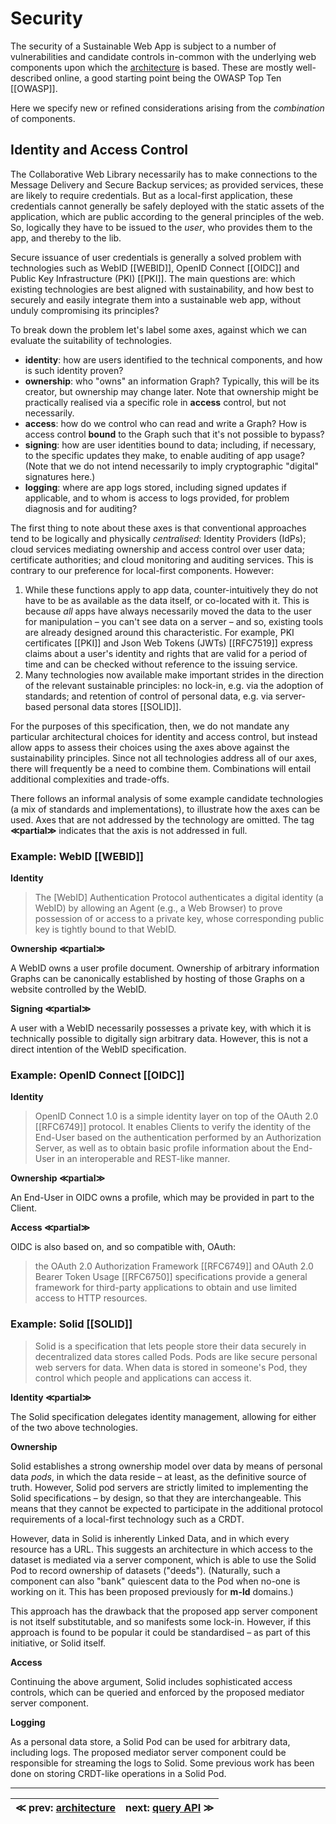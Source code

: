 # Security

The security of a Sustainable Web App is subject to a number of vulnerabilities and candidate controls in-common with the underlying web components upon which the [architecture](#reference-architecture) is based. These are mostly well-described online, a good starting point being the OWASP Top Ten [[OWASP]].

Here we specify new or refined considerations arising from the _combination_ of components.

## Identity and Access Control

The Collaborative Web Library necessarily has to make connections to the Message Delivery and Secure Backup services; as provided services, these are likely to require credentials. But as a local-first application, these credentials cannot generally be safely deployed with the static assets of the application, which are public according to the general principles of the web. So, logically they have to be issued to the _user_, who provides them to the app, and thereby to the lib.

Secure issuance of user credentials is generally a solved problem with technologies such as WebID [[WEBID]], OpenID Connect [[OIDC]] and Public Key Infrastructure (PKI) [[PKI]]. The main questions are: which existing technologies are best aligned with sustainability, and how best to securely and easily integrate them into a sustainable web app, without unduly compromising its principles?

To break down the problem let's label some axes, against which we can evaluate the suitability of technologies.

- **identity**: how are users identified to the technical components, and how is such identity proven?
- **ownership**: who "owns" an information Graph? Typically, this will be its creator, but ownership may change later. Note that ownership might be practically realised via a specific role in **access** control, but not necessarily.
- **access**: how do we control who can read and write a Graph? How is access control **bound** to the Graph such that it's not possible to bypass?
- **signing**: how are user identities bound to data; including, if necessary, to the specific updates they make, to enable auditing of app usage? (Note that we do not intend necessarily to imply cryptographic "digital" signatures here.)
- **logging**: where are app logs stored, including signed updates if applicable, and to whom is access to logs provided, for problem diagnosis and for auditing?

The first thing to note about these axes is that conventional approaches tend to be logically and physically _centralised_: Identity Providers (IdPs); cloud services mediating ownership and access control over user data; certificate authorities; and cloud monitoring and auditing services. This is contrary to our preference for local-first components. However:
1. While these functions apply to app data, counter-intuitively they do not have to be as available as the data itself, or co-located with it. This is because _all_ apps have always necessarily moved the data to the user for manipulation – you can't see data on a server – and so, existing tools are already designed around this characteristic. For example, PKI certificates [[PKI]] and Json Web Tokens (JWTs) [[RFC7519]] express claims about a user's identity and rights that are valid for a period of time and can be checked without reference to the issuing service.
2. Many technologies now available make important strides in the direction of the relevant sustainable principles: no lock-in, e.g. via the adoption of standards; and retention of control of personal data, e.g. via server-based personal data stores [[SOLID]].

For the purposes of this specification, then, we do not mandate any particular architectural choices for identity and access control, but instead allow apps to assess their choices using the axes above against the sustainability principles. Since not all technologies address all of our axes, there will frequently be a need to combine them. Combinations will entail additional complexities and trade-offs.

There follows an informal analysis of some example candidate technologies (a mix of standards and implementations), to illustrate how the axes can be used. Axes that are not addressed by the technology are omitted. The tag **≪partial≫** indicates that the axis is not addressed in full.

### Example: WebID [[WEBID]]

**Identity**

> The [WebID] Authentication Protocol authenticates a digital identity (a WebID) by allowing an Agent (e.g., a Web Browser) to prove possession of or access to a private key, whose corresponding public key is tightly bound to that WebID.

**Ownership ≪partial≫**

A WebID owns a user profile document. Ownership of arbitrary information Graphs can be canonically established by hosting of those Graphs on a website controlled by the WebID.

**Signing ≪partial≫**

A user with a WebID necessarily possesses a private key, with which it is technically possible to digitally sign arbitrary data. However, this is not a direct intention of the WebID specification.

### Example: OpenID Connect [[OIDC]]

**Identity**

> OpenID Connect 1.0 is a simple identity layer on top of the OAuth 2.0 [[RFC6749]] protocol. It enables Clients to verify the identity of the End-User based on the authentication performed by an Authorization Server, as well as to obtain basic profile information about the End-User in an interoperable and REST-like manner.

**Ownership ≪partial≫**

An End-User in OIDC owns a profile, which may be provided in part to the Client. 

**Access ≪partial≫**

OIDC is also based on, and so compatible with, OAuth:

> the OAuth 2.0 Authorization Framework [[RFC6749]] and OAuth 2.0 Bearer Token Usage [[RFC6750]] specifications provide a general framework for third-party applications to obtain and use limited access to HTTP resources.

### Example: Solid [[SOLID]]

> Solid is a specification that lets people store their data securely in decentralized data stores called Pods. Pods are like secure personal web servers for data. When data is stored in someone's Pod, they control which people and applications can access it.

**Identity ≪partial≫**

The Solid specification delegates identity management, allowing for either of the two above technologies.

**Ownership**

Solid establishes a strong ownership model over data by means of personal data _pods_, in which the data reside – at least, as the definitive source of truth. However, Solid pod servers are strictly limited to implementing the Solid specifications – by design, so that they are interchangeable. This means that they cannot be expected to participate in the additional protocol requirements of a local-first technology such as a CRDT.

However, data in Solid is inherently Linked Data, and in which every resource has a URL. This suggests an architecture in which access to the dataset is mediated via a server component, which is able to use the Solid Pod to record ownership of datasets ("deeds"). (Naturally, such a component can also "bank" quiescent data to the Pod when no-one is working on it. This has been proposed previously for **m-ld** domains.)

This approach has the drawback that the proposed app server component is not itself substitutable, and so manifests some lock-in. However, if this approach is found to be popular it could be standardised – as part of this initiative, or Solid itself.

**Access**

Continuing the above argument, Solid includes sophisticated access controls, which can be queried and enforced by the proposed mediator server component.

**Logging**

As a personal data store, a Solid Pod can be used for arbitrary data, including logs. The proposed mediator server component could be responsible for streaming the logs to Solid. Some previous work has been done on storing CRDT-like operations in a Solid Pod.

<div class="remove">

---

| ≪ prev: [architecture](architecture.md) | next: [query API](xql.md) ≫ |
|-----------------------------------------|-----------------------------|

</div>
